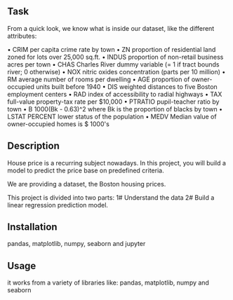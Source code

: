 ## Task
From a quick look, we know what is inside our dataset, like the different attributes:

• CRIM per capita crime rate by town • ZN proportion of residential land zoned for lots over 25,000 sq.ft. • INDUS proportion of non-retail business acres per town • CHAS Charles River dummy variable (= 1 if tract bounds river; 0 otherwise) • NOX nitric oxides concentration (parts per 10 million) • RM average number of rooms per dwelling • AGE proportion of owner-occupied units built before 1940 • DIS weighted distances to five Boston employment centers • RAD index of accessibility to radial highways • TAX full-value property-tax rate per $10,000 • PTRATIO pupil-teacher ratio by town • B 1000(Bk - 0.63)^2 where Bk is the proportion of blacks by town • LSTAT PERCENT lower status of the population • MEDV Median value of owner-occupied homes is $ 1000's

## Description
House price is a recurring subject nowadays. In this project, you will build a model to predict the price base on predefined criteria.

We are providing a dataset, the Boston housing prices.

This project is divided into two parts: 1# Understand the data 2# Build a linear regression prediction model.

## Installation
pandas, matplotlib, numpy, seaborn and jupyter

## Usage
it works from a variety of libraries like: pandas, matplotlib, numpy and seaborn

